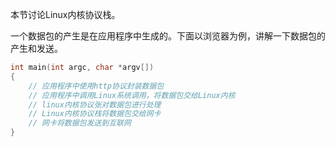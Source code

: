 本节讨论Linux内核协议栈。

一个数据包的产生是在应用程序中生成的。下面以浏览器为例，讲解一下数据包的产生和发送。

```c
int main(int argc, char *argv[])
{
    // 应用程序中使用http协议封装数据包
    // 应用程序中调用Linux系统调用，将数据包交给Linux内核
    // linux内核协议张对数据包进行处理
    // Linux内核协议栈将数据包交给网卡
    // 网卡将数据包发送到互联网
}

```

